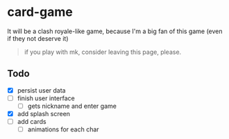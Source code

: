 # card-game

It will be a clash royale-like game, because I'm a big fan of this game
(even if they not deserve it)

> if you play with mk, consider leaving this page, please.

## Todo
- [x] persist user data
- [ ] finish user interface
  - [ ] gets nickname and enter game
- [x] add splash screen
- [ ] add cards
  - [ ] animations for each char
